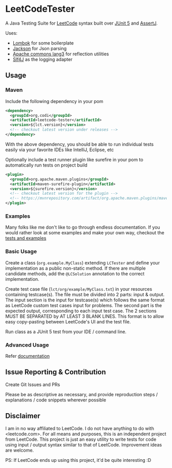 # LeetCodeTester

A Java Testing Suite for [LeetCode][leetcode] syntax built over [JUnit 5][junit5] and [AssertJ][assertj].

Uses:

- [Lombok][lombok] for some boilerplate
- [Jackson][jackson] for Json parsing
- [Apache commons lang3][lang3] for reflection utilities
- [Slf4J][slf4j] as the logging adapter

## Usage

### Maven

Include the following dependency in your pom

```xml
<dependency>
  <groupId>org.codi</groupId>
  <artifactId>leetcode-tester</artifactId>
  <version>${lct.version}</version>
  <!-- checkout latest version under releases -->
</dependency>
```

With the above dependency, you should be able to run individual tests easily via your favorite IDEs like IntelliJ,
Eclipse, etc

Optionally include a test runner plugin like surefire in your pom to automatically run tests on project build

```xml
<plugin>
  <groupId>org.apache.maven.plugins</groupId>
  <artifactId>maven-surefire-plugin</artifactId>
  <version>${surefire.version}</version>
  <!-- checkout latest version for the plugin -->
  <!-- https://mvnrepository.com/artifact/org.apache.maven.plugins/maven-surefire-plugin -->
</plugin>
```

### Examples

Many folks like me don't like to go through endless documentation. If you would rather look at some examples and make
your own way, checkout the [tests and examples](./src/test/java)

### Basic Usage

Create a class (`org.example.MyClass`) extending `LCTester` and define your implementation as a public non-static method.
If there are multiple candidate methods, add the `@LCSolution` annotation to the correct implementation.

Create test case file (`lct/org/example/MyClass.txt`) in your resources containing testcase(s).
The file must be divided into 2 parts: input & output.
The input section is the input for testcase(s) which follows the same format as LeetCode custom test cases input for problems.
The second part is the expected output, corresponding to each input test case.
The 2 sections MUST BE SEPARATED by AT LEAST 3 BLANK LINES.
This format is to allow easy copy-pasting between LeetCode's UI and the test file.

Run class as a JUnit 5 test from your IDE / command line.

### Advanced Usage

Refer [documentation](DOCS.md)

## Issue Reporting & Contribution

Create Git Issues and PRs

Please be as descriptive as necessary, and provide reproduction steps / explanations / code snippets wherever possible

## Disclaimer

I am in no way affiliated to LeetCode. I do not have anything to do with <leetcode.com>. For all means and purposes,
this is an independent project from LeetCode. This project is just an easy utility to write tests for code using input /
output syntax similar to that of LeetCode. Improvement ideas are welcome.

PS: If LeetCode ends up using this project, it'd be quite interesting :D


[leetcode]: https://leetcode.com/terms/
[junit5]: https://junit.org/junit5/
[assertj]: https://assertj.github.io/doc/
[lombok]: https://projectlombok.org/
[jackson]: https://github.com/FasterXML/jackson
[lang3]: https://commons.apache.org/proper/commons-lang/
[slf4j]: http://www.slf4j.org/
